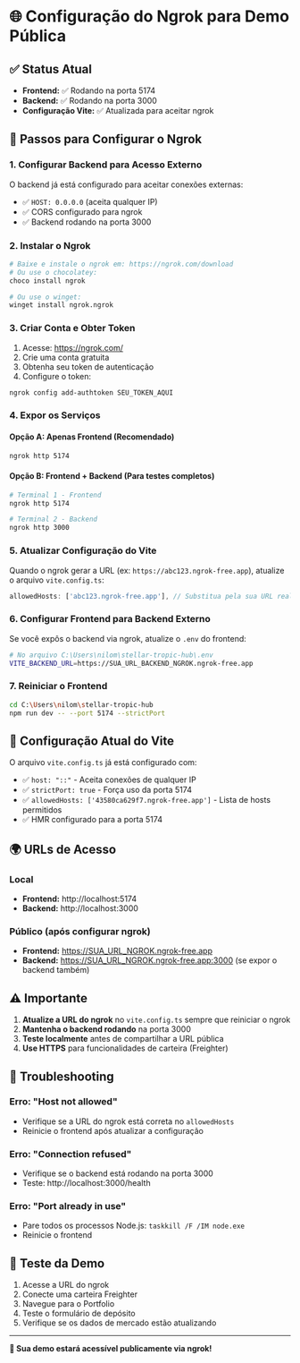 # 🌐 Configuração do Ngrok para Demo Pública

## ✅ Status Atual
- **Frontend:** ✅ Rodando na porta 5174
- **Backend:** ✅ Rodando na porta 3000
- **Configuração Vite:** ✅ Atualizada para aceitar ngrok

## 🚀 Passos para Configurar o Ngrok

### 1. Configurar Backend para Acesso Externo
O backend já está configurado para aceitar conexões externas:
- ✅ `HOST: 0.0.0.0` (aceita qualquer IP)
- ✅ CORS configurado para ngrok
- ✅ Backend rodando na porta 3000

### 2. Instalar o Ngrok
```bash
# Baixe e instale o ngrok em: https://ngrok.com/download
# Ou use o chocolatey:
choco install ngrok

# Ou use o winget:
winget install ngrok.ngrok
```

### 3. Criar Conta e Obter Token
1. Acesse: https://ngrok.com/
2. Crie uma conta gratuita
3. Obtenha seu token de autenticação
4. Configure o token:
```bash
ngrok config add-authtoken SEU_TOKEN_AQUI
```

### 4. Expor os Serviços

#### Opção A: Apenas Frontend (Recomendado)
```bash
ngrok http 5174
```

#### Opção B: Frontend + Backend (Para testes completos)
```bash
# Terminal 1 - Frontend
ngrok http 5174

# Terminal 2 - Backend  
ngrok http 3000
```

### 5. Atualizar Configuração do Vite
Quando o ngrok gerar a URL (ex: `https://abc123.ngrok-free.app`), atualize o arquivo `vite.config.ts`:

```typescript
allowedHosts: ['abc123.ngrok-free.app'], // Substitua pela sua URL real
```

### 6. Configurar Frontend para Backend Externo

Se você expôs o backend via ngrok, atualize o `.env` do frontend:

```bash
# No arquivo C:\Users\nilom\stellar-tropic-hub\.env
VITE_BACKEND_URL=https://SUA_URL_BACKEND_NGROK.ngrok-free.app
```

### 7. Reiniciar o Frontend
```bash
cd C:\Users\nilom\stellar-tropic-hub
npm run dev -- --port 5174 --strictPort
```

## 🔧 Configuração Atual do Vite

O arquivo `vite.config.ts` já está configurado com:
- ✅ `host: "::"` - Aceita conexões de qualquer IP
- ✅ `strictPort: true` - Força uso da porta 5174
- ✅ `allowedHosts: ['43580ca629f7.ngrok-free.app']` - Lista de hosts permitidos
- ✅ HMR configurado para a porta 5174

## 🌍 URLs de Acesso

### Local
- **Frontend:** http://localhost:5174
- **Backend:** http://localhost:3000

### Público (após configurar ngrok)
- **Frontend:** https://SUA_URL_NGROK.ngrok-free.app
- **Backend:** https://SUA_URL_NGROK.ngrok-free.app:3000 (se expor o backend também)

## ⚠️ Importante

1. **Atualize a URL do ngrok** no `vite.config.ts` sempre que reiniciar o ngrok
2. **Mantenha o backend rodando** na porta 3000
3. **Teste localmente** antes de compartilhar a URL pública
4. **Use HTTPS** para funcionalidades de carteira (Freighter)

## 🐛 Troubleshooting

### Erro: "Host not allowed"
- Verifique se a URL do ngrok está correta no `allowedHosts`
- Reinicie o frontend após atualizar a configuração

### Erro: "Connection refused"
- Verifique se o backend está rodando na porta 3000
- Teste: http://localhost:3000/health

### Erro: "Port already in use"
- Pare todos os processos Node.js: `taskkill /F /IM node.exe`
- Reinicie o frontend

## 📱 Teste da Demo

1. Acesse a URL do ngrok
2. Conecte uma carteira Freighter
3. Navegue para o Portfolio
4. Teste o formulário de depósito
5. Verifique se os dados de mercado estão atualizando

---

**🎉 Sua demo estará acessível publicamente via ngrok!**

